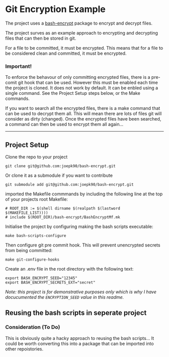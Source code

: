 # Git Encryption Example
The project uses a [bash-encrypt](https://github.com/joepk90/bash-encryptopenssl) package to encrypt and decrypt files.

The project surves as an example approach to encrypting and decrypting files that can then be stored in git.

For a file to be committed, it must be encrypted. This means that for a file to be considered clean and committed, it must be encrypted.

### Important!
To enforce the behavour of only committing encrypted files, there is a pre-comit git hook that can be used. However this must be enabled each time the project is cloned. It does not work by default. It can be enbled using a single command. See the Project Setup steps below, or the Make commands.

If you want to search all the encrypted files, there is a make command that can be used to decrypt them all. This will mean there are lots of files git will consider as dirty (changed). Once the encrypted files have been searched, a command can then be used to encrypt them all again...

---

## Project Setup

Clone the repo to your project
```
git clone git@github.com:joepk90/bash-encrypt.git
```

Or clone it as a submodule if you want to contribute
```
git submodule add git@github.com:joepk90/bash-encrypt.git
```


imported the Makefile commmands by including the following line at the top of your projects root Makefile:
```
# ROOT_DIR := $(shell dirname $(realpath $(lastword $(MAKEFILE_LIST))))
# include $(ROOT_DIR)/bash-encrypt/BashEncryptMf.mk
```

Initialise the project by configuring making the bash scripts executable:
```
make bash-scripts-configure
```

Then configure git pre commit hook. This will prevent unencrypted secrets from being committed:
```
make git-configure-hooks
```

Create an .env file in the root directory with the following text:
```
export BASH_ENCRYPT_SEED="12345"
export BASH_ENCRYPT_SECRETS_EXT="secret"
```

_Note: this project is for demonstrative purposes only which is why I have docucumented the `ENCRYPTION_SEED` value in this readme._ 


## Reusing the bash scripts in seperate project






### Consideration (To Do)
This is obviously quite a hacky approach to reusing the bash scripts...
It could be worth converting this into a package that can be imported into other repoistories.